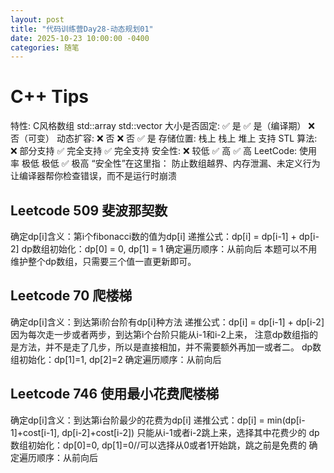 ```yaml
---
layout: post
title: "代码训练营Day28-动态规划01"
date: 2025-10-23 10:00:00 -0400
categories: 随笔
---
```


# C++ Tips
特性:	C风格数组	std::array	std::vector
大小是否固定:	✅ 是	✅ 是（编译期）	❌ 否（可变）
动态扩容:	❌ 否	❌ 否	✅ 是
存储位置:	栈上	栈上	堆上
支持 STL 算法:	❌ 部分支持	✅ 完全支持	✅ 完全支持
安全性:	❌ 较低	✅ 高	✅ 高
LeetCode: 使用率	极低	极低	✅ 极高
“安全性”在这里指：
防止数组越界、内存泄漏、未定义行为
让编译器帮你检查错误，而不是运行时崩溃


## Leetcode 509 斐波那契数
确定dp[i]含义：第i个fibonacci数的值为dp[i]
递推公式：dp[i] = dp[i-1] + dp[i-2]
dp数组初始化：dp[0] = 0, dp[1] = 1
确定遍历顺序：从前向后
本题可以不用维护整个dp数组，只需要三个值一直更新即可。

## Leetcode 70 爬楼梯
确定dp[i]含义：到达第i阶台阶有dp[i]种方法
递推公式：dp[i] = dp[i-1] + dp[i-2]
因为每次走一步或者两步，到达第i个台阶只能从i-1和i-2上来，
注意dp数组指的是方法，并不是走了几步，所以是直接相加，并不需要额外再加一或者二。
dp数组初始化：dp[1]=1, dp[2]=2
确定遍历顺序：从前向后

## Leetcode 746 使用最小花费爬楼梯
确定dp[i]含义：到达第i台阶最少的花费为dp[i]
递推公式：dp[i] = min(dp[i-1]+cost[i-1], dp[i-2]+cost[i-2])
只能从i-1或者i-2跳上来，选择其中花费少的
dp数组初始化：dp[0]=0, dp[1]=0//可以选择从0或者1开始跳，跳之前是免费的
确定遍历顺序：从前向后
